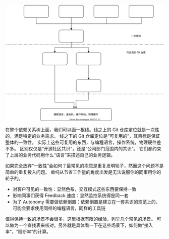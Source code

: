 ![Reusable](./Reusable.drawio.svg)

在整个依赖关系树上面，我们可以画一根线。线之上的 Git 仓库定位就是一次性的，满足特定的业务需求。
线之下的 Git 仓库定位是“可复用的”，其目标是保证整体的一致性。
实际上这些可复用的东西，与编程语言，操作系统，物理硬件差不多。
区别仅仅是“开源社区共识”，还是“公司部门范围内的共识”。
它们都约束了上层的业务代码用什么“语言”来描述自己的业务逻辑。

如果完全放弃“一致性”会如何？最常见的抱怨是重复发明轮子，然而这个问题不是简单的重复投入问题。
单纯从节省工作量的角度出发是无法说服你的同事用你的轮子的。

* 对客户可见的一致性：显然色系，交互模式这些东西要保持一致
* 影响同事们获得 Feedback 速度：显然监控系统得是同一套
* 为了 Autonomy 需要做依赖倒置：依赖倒置是建立在一套共识的规范上的，可能会要求使用同样的编程语言，同样的工具链

值得保持一致的场景不会很多，这里根据有限的经验，列举几个常见的场景。
可以做为一个查找表来核对。另外就是具体看一下在这些场景下，如何做“接入率”，“阻断率”的计算。